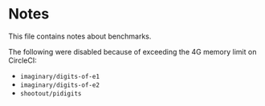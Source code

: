 # Notes

This file contains notes about benchmarks.

The following were disabled because of exceeding the 4G memory limit on CircleCI:

- `imaginary/digits-of-e1`
- `imaginary/digits-of-e2`
- `shootout/pidigits`
